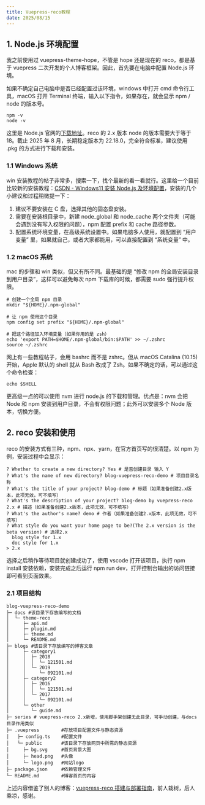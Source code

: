 ```yaml
---
title: Vuepress-reco教程
date: 2025/08/15
---
```


## 1. Node.js 环境配置

我之前使用过 vuepress-theme-hope，不管是 hope 还是现在的 reco，都是基于 vuepress 二次开发的个人博客框架。因此，首先要在电脑中配置 Node.js 环境。

如果不确定自己电脑中是否已经配置过该环境，windows 中打开 cmd 命令行工具，macOS 打开 Terminal 终端，输入以下指令，如果存在，就会显示 npm / node 的版本号。

```
npm -v
node -v
```

这里是 Node.js 官网的[下载地址](https://nodejs.org/en/download)。reco 的 2.x 版本 node 的版本需要大于等于 18。截止 2025 年 8 月，长期稳定版本为 22.18.0，完全符合标准，建议使用 .pkg 的方式进行下载和安装。

### 1.1 Windows 系统

win 安装教程的帖子非常多，搜索一下，找个最新的看一看就行。这里给一个目前比较新的安装教程：[CSDN - Windows11 安装 Node.js 及环境配置](https://blog.csdn.net/haipheng/article/details/147334004)，安装的几个小建议和过程稍微提一下：

1. 建议不要安装在 C 盘，选择其他的固态盘安装。
2. 需要在安装根目录中，新建 node_global 和 node_cache 两个文件夹（可能会遇到没有写入权限的问题），npm 配置 prefix 和 cache 路径参数。
3. 配置系统环境变量，在高级系统设置中。如果电脑多人使用，就配置到 “用户变量” 里，如果就自己，或者大家都能用，可以直接配置到 “系统变量” 中。

### 1.2 macOS 系统

mac 的步骤和 win 类似，但又有所不同。最基础的是 “修改 npm 的全局安装目录到用户目录”，这样可以避免每次 npm 下载库的时候，都需要 sudo 强行提升权限。

```
# 创建一个全局 npm 目录
mkdir "${HOME}/.npm-global"

# 让 npm 使用这个目录
npm config set prefix "${HOME}/.npm-global"

# 把这个路径加入环境变量（如果你用的是 zsh）
echo 'export PATH=$HOME/.npm-global/bin:$PATH' >> ~/.zshrc
source ~/.zshrc
```

网上有一些教程帖子，会用 bashrc 而不是 zshrc。但从 macOS Catalina (10.15) 开始，Apple 默认的 shell 就从 Bash 改成了 Zsh。如果不确定的话，可以通过这个命令检查：

```
echo $SHELL
```

更高级一点的可以使用 nvm 进行 node.js 的下载和管理。优点是：nvm 会把 Node 和 npm 安装到用户目录，不会有权限问题；此外可以安装多个 Node 版本，切换方便。

## 2. reco 安装和使用

reco 的安装方式有三种，npm、npx、yarn，在官方首页写的很清楚。以 npm 为例，安装过程中会显示：

```
? Whether to create a new directory? Yes # 是否创建目录 输入 Y
? What's the name of new directory? blog-vuepress-reco-demo # 项目目录名称
? What's the title of your project? blog-demo # 标题（如果准备创建2.x版本，此项无效，可不填写）
? What's the description of your project? blog-demo by vuepress-reco 2.x # 描述（如果准备创建2.x版本，此项无效，可不填写）
? What's the author's name? demo # 作者（如果准备创建2.x版本，此项无效，可不填写）
? What style do you want your home page to be?(The 2.x version is the beta version) # 选择2.x
  blog style for 1.x
  doc style for 1.x
> 2.x
```

选择之后稍作等待项目就创建成功了，使用 vscode 打开该项目，执行 npm install 安装依赖，安装完成之后运行 npm run dev，打开控制台输出的访问链接即可看到页面效果。

### 2.1 项目结构

```
blog-vuepress-reco-demo
├─ docs #该目录下存放编写的文档
│  └─ theme-reco
│     ├─ api.md
│     ├─ plugin.md
│     ├─ theme.md
│     └─ README.md
├─ blogs #该目录下存放编写的博客文章
│     ├─ category1
│     │  ├─ 2018
│     │  │  └─ 121501.md
│     │  └─ 2019
│     │     └─ 092101.md
│     ├─ category2
│     │  ├─ 2016
│     │  │  └─ 121501.md
│     │  └─ 2017
│     │     └─ 092101.md
│     └─ other
│        └─ guide.md
├─ series # vuepress-reco 2.x新增，使用脚手架创建无此目录，可手动创建，与docs目录作用类似
├─ .vuepress        #存放项目配置文件与静态资源
│   ├─ config.ts    #配置文件
│   └─ public       #该目录下存放网页中所需的静态资源
│     ├─ bg.svg   	#首页背景大图
│     ├─ head.png   #头像
│     └─ logo.png   #网站logo
├─ package.json     #依赖管理文件
└─ README.md        #博客首页的内容
```

上述内容借鉴了别人的博客：[vuepress-reco 搭建与部署指南](https://www.cnblogs.com/jinsulive/p/18771812)，前人栽树，后人乘凉，感谢。
